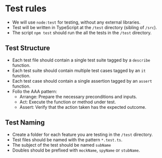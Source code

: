 # Test rules

- We will use `node:test` for testing, without any external libraries.
- Test will be written in TypeScript at the `/test` directory (sibling of `/src`).
- The script `npm test` should run the all the tests in the `/test` directory.

## Test Structure
- Each test file should contain a single test suite tagged by a `describe` function.
- Each test suite should contain multiple test cases tagged by an `it` function.
- Each test case should contain a single assertion tagged by an `assert` function.
- Follo the AAA pattern:
  - Arrange: Prepare the necessary preconditions and inputs.
  - Act: Execute the function or method under test.
  - Assert: Verify that the action taken has the expected outcome.


## Test Naming
- Create a folder for each feature you are testing in the `/test` directory.
- Test files should be named with the pattern `*.test.ts`.  
- The subject of the test should be named `subName`
- Doubles should be prefixed with `mockName`, `spyName` or `stubName`.